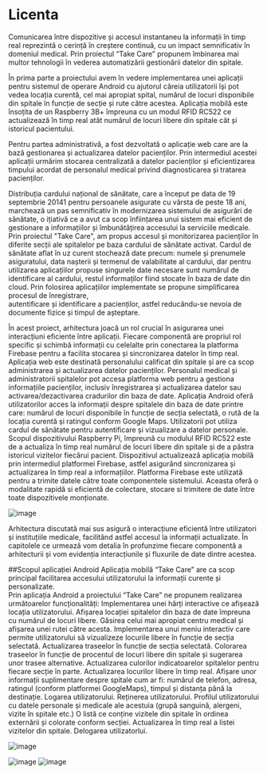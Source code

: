 # Licenta
 
 Comunicarea între dispozitive și accesul instantaneu la informații în timp real reprezintă o 
cerință în creștere continuă, cu un impact semnificativ în domeniul medical. 
Prin proiectul “Take Care” propunem îmbinarea mai multor tehnologii în vederea 
automatizării gestionării datelor din spitale.  

În prima parte a proiectului avem în vedere implementarea unei aplicații pentru sistemul 
de operare Android cu ajutorul căreia utilizatorii își pot vedea locația curentă, cel mai 
apropiat spital, numărul de locuri disponibile din spitale în funcție de secție și rute către 
acestea. Aplicația mobilă este însoțita de un Raspberry 3B+ împreuna cu un modul RFID 
RC522 ce actualizează în timp real atât numărul de locuri libere din spitale cât și istoricul 
pacientului. 

Pentru partea administrativă, a fost dezvoltată o aplicație web care are la bază 
gestionarea și actualizarea datelor pacienților. Prin intermediul acestei aplicații urmărim 
stocarea centralizată a datelor pacienților și eficientizarea timpului acordat de personalul 
medical privind diagnosticarea și tratarea pacienților. 

Distribuția cardului național de sănătate, care a început pe data de 19 septembrie 20141 
pentru persoanele asigurate cu vârsta de peste 18 ani, marchează un pas semnificativ în 
modernizarea sistemului de asigurări de sănătate, o ițiativă ce a avut ca scop înființarea 
unui sistem mai eficient de gestionare a informațiilor și îmbunătățirea accesului la 
serviciile medicale. 
Prin proiectul "Take Care", am propus accesul și monitorizarea pacienților în diferite secții 
ale spitalelor pe baza cardului de sănătate activat. Cardul de sănătate aflat în uz curent 
stochează date precum: numele și prenumele asiguratului, data nașterii și termenul 
de valabilitate al cardului, dar pentru utilizarea aplicațiilor propuse singurele date 
necesare sunt numărul de identificare al cardului, restul informaților fiind stocate în baza 
de date din cloud. 
Prin folosirea aplicațiilor implementate se propune simplificarea procesul de înregistrare,  
autentificare și identificare a pacienților, astfel reducându-se nevoia de documente fizice 
și timpul de așteptare. 

În acest proiect, arhitectura joacă un rol crucial în asigurarea unei interacțiuni eficiente 
între aplicații. Fiecare componentă are propriul rol specific și schimbă informații cu 
celelalte prin conectarea la platforma Firebase pentru a facilita stocarea și sincronizarea 
datelor în timp real. 
Aplicația web este destinată personalului calificat din spitale și are ca scop administrarea 
și actualizarea datelor pacienților. Personalul medical și administratorii spitalelor pot 
accesa platforma web pentru a gestiona informațiile pacienților, inclusiv înregistrarea și 
actualizarea datelor sau activarea/dezactivarea cradurilor din baza de date. 
Aplicația Android oferă utilizatorilor acces la informații despre spitalele din baza de date 
printre care: numărul de locuri disponibile în funcție de secția selectată, o rută de la 
locația curentă și ratingul conform Google Maps. Utilizatorii pot utiliza cardul de sănătate 
pentru autentificare și vizualizare a datelor personale. 
Scopul dispozitivului Raspberry Pi, împreună cu modulul RFID RC522 este de a actualiza 
în timp real numărul de locuri libere din spitale și de a păstra istoricul vizitelor fiecărui 
pacient. Dispozitivul actualizează aplicația mobilă prin intermediul platformei Firebase, 
astfel asigurând sincronizarea și actualizarea în timp real a informațiilor. 
Platforma Firebase este utilizată pentru a trimite datele către toate componentele 
sistemului. Aceasta oferă o modalitate rapidă si eficientă de colectare, stocare si trimitere 
de date între toate dispozitivele monționate.

![image](https://github.com/user-attachments/assets/44417ce9-f26e-4189-b978-0d02d6ff2e37)

Arhitectura discutată mai sus asigură o interacțiune eficientă între utilizatori și instituțiile 
medicale, facilitând astfel accesul la informații actualizate. 
În capitolele ce urmează vom detalia în profunzime fiecare componentă a arhitecturii și 
vom evidenția interacțiunile și fluxurile de date dintre acestea.

 ##Scopul aplicației Android 
Aplicația mobilă “Take Care” are ca scop principal facilitarea accesului utilizatorului la 
informații curente și personalizate.  
Prin aplicația Android a proiectului “Take Care” ne propunem realizarea următoarelor 
funcționalități: 
 Implementarea unei hărți interactive ce afișează locația utilizatorului. 
 Afișarea locației spitalelor din baza de date împreuna cu numărul de locuri libere. 
 Găsirea celui mai apropiat centru medical și afișarea unei rutei către acesta. 
 Implementarea unui meniu interactiv care permite utilizatorului să vizualizeze locurile 
libere în funcție de secția selectată. 
 Actualizarea traseelor în funcție de secția selectată. 
 Colorarea traseelor în funcție de procentul de locuri libere din spitale și sugerarea unor 
trasee alternative. 
 Actualizarea culorilor indicatoarelor spitalelor pentru fiecare secție în parte. 
 Actualizarea locurilor libere în timp real. 
 Afișare unor informații suplimentare despre spitale cum ar fi: numărul de telefon, 
adresa, ratingul (conform platformei GoogleMaps), timpul și distanța până la destinație. 
 Logarea utilizatorului. 
 Reținerea utilizatorului. 
 Profilul utilizatorului cu datele personale și medicale ale acestuia (grupă sanguină, 
alergeni, vizite în spitale etc.) 
 O listă ce conține vizitele din spitale în ordinea externării și colorate conform secției. 
 Actualizarea în timp real a listei vizitelor din spitale. 
 Delogarea utilizatorlui.

 ![image](https://github.com/user-attachments/assets/e1947dae-b17d-4844-92ee-47d631766d21)

 ![image](https://github.com/user-attachments/assets/6137ce99-de67-4992-b3e3-92ad9cd96218)
![image](https://github.com/user-attachments/assets/d7e099fc-0b0a-412b-affa-be055c251ffd)


